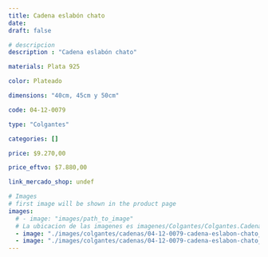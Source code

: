 ```yaml
---
title: Cadena eslabón chato
date: 
draft: false

# descripcion
description : "Cadena eslabón chato"

materials: Plata 925

color: Plateado

dimensions: "40cm, 45cm y 50cm"

code: 04-12-0079

type: "Colgantes"

categories: []

price: $9.270,00

price_eftvo: $7.880,00

link_mercado_shop: undef

# Images
# first image will be shown in the product page
images:
  # - image: "images/path_to_image"
  # La ubicacion de las imagenes es imagenes/Colgantes/Colgantes.Cadenas/04-12-0079-cadena-eslabon-chato
  - image: "./images/colgantes/cadenas/04-12-0079-cadena-eslabon-chato_a.JPG"
  - image: "./images/colgantes/cadenas/04-12-0079-cadena-eslabon-chato_b.JPG"
---
```

